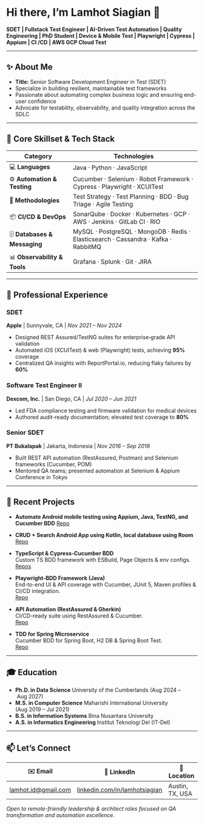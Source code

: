# Hi there, I’m Lamhot Siagian 👋

**SDET | Fullstack Test Engineer | AI-Driven Test Automation | Quality Engineering | PhD Student | Device & Mobile Test | Playwright | Cypress | Appium | CI /CD | AWS GCP Cloud Test**

---

## ✨ About Me
- **Title:** Senior Software Development Engineer in Test (SDET)
- Specialize in building resilient, maintainable test frameworks
- Passionate about automating complex business logic and ensuring end-user confidence
- Advocate for testability, observability, and quality integration across the SDLC

---

## 🚀 Core Skillset & Tech Stack

| **Category**                      | **Technologies**                                                                   |
| --------------------------------- | ---------------------------------------------------------------------------------- |
| 💻 **Languages**                  | Java · Python · JavaScript                                                         |
| ⚙️ **Automation & Testing**       | Cucumber · Selenium · Robot Framework · Cypress · Playwright · XCUITest            |
| 📐 **Methodologies**              | Test Strategy · Test Planning · BDD · Bug Triage · Agile Testing                   |
| 📦 **CI/CD & DevOps**             | SonarQube · Docker · Kubernetes · GCP · AWS · Jenkins · GitLab CI · RIO            |
| 🗄️ **Databases & Messaging**      | MySQL · PostgreSQL · MongoDB · Redis · Elasticsearch · Cassandra · Kafka · RabbitMQ |
| 📊 **Observability & Tools**      | Grafana · Splunk · Git · JIRA                                                       |

---

## 💼 Professional Experience

### SDET
**Apple** | Sunnyvale, CA | *Nov 2021 – Nov 2024*
- Designed REST Assured/TestNG suites for enterprise‐grade API validation
- Automated iOS (XCUITest) & web (Playwright) tests, achieving **95%** coverage
- Centralized QA insights with ReportPortal.io, reducing flaky failures by **60%**

### Software Test Engineer II
**Dexcom, Inc.** | San Diego, CA | *Jul 2020 – Jun 2021*
- Led FDA compliance testing and firmware validation for medical devices
- Authored audit-ready documentation; elevated test coverage to **80%**

### Senior SDET
**PT Bukalapak** | Jakarta, Indonesia | *Nov 2016 – Sep 2019*
- Built REST API automation (RestAssured, Postman) and Selenium frameworks (Cucumber, POM)
- Mentored QA teams; presented automation at Selenium & Appium Conference in Tokyo

---

## 📂 Recent Projects

- **Automate Android mobile testing using Appium, Java, TestNG, and Cucumber BDD** [Repo](https://github.com/LamhotJM/appium-bdd-java)
- **CRUD + Search Android App using Kotlin, local database using Room** [Repo](https://github.com/LamhotJM/crud-notes-kotlin)
- **TypeScript & Cypress‑Cucumber BDD**  
  Custom TS BDD framework with ESBuild, Page Objects & env configs.  
  [Repos](https://github.com/LamhotJM?tab=repositories)

- **Playwright‑BDD Framework (Java)**  
  End-to-end UI & API coverage with Cucumber, JUnit 5, Maven profiles & CI/CD integration.  
  [Repo](https://github.com/LamhotJM/playwright-bdd)

- **API Automation (RestAssured & Gherkin)**  
  CI/CD-ready suite using RestAssured & Cucumber.  
  [Repo](https://github.com/LamhotJM/api-bdd-testing)

- **TDD for Spring Microservice**  
  Cucumber BDD for Spring Boot, H2 DB & Spring Boot Test.  
  [Repo](https://github.com/LamhotJM/integration-test-spring-rest-api)

---

## 🎓 Education

- **Ph.D. in Data Science**  University of the Cumberlands (Aug 2024 – Aug 2027)
- **M.S. in Computer Science**  Maharishi International University (Aug 2019 – Jul 2021)
- **B.S. in Information Systems**  Bina Nusantara University
- **A.S. in Informatics Engineering**  Institut Teknologi Del (IT-Del)

---

## 📫 Let’s Connect

| ✉️ Email                     | 🔗 LinkedIn                                                              | 📍 Location        |
| ---------------------------- | ------------------------------------------------------------------------ | ------------------ |
| lamhot.id@gmail.com          | [linkedin.com/in/lamhotsiagian](https://www.linkedin.com/in/lamhotsiagian/) | Austin, TX, USA    |

*Open to remote-friendly leadership & architect roles focused on QA transformation and automation excellence.*

